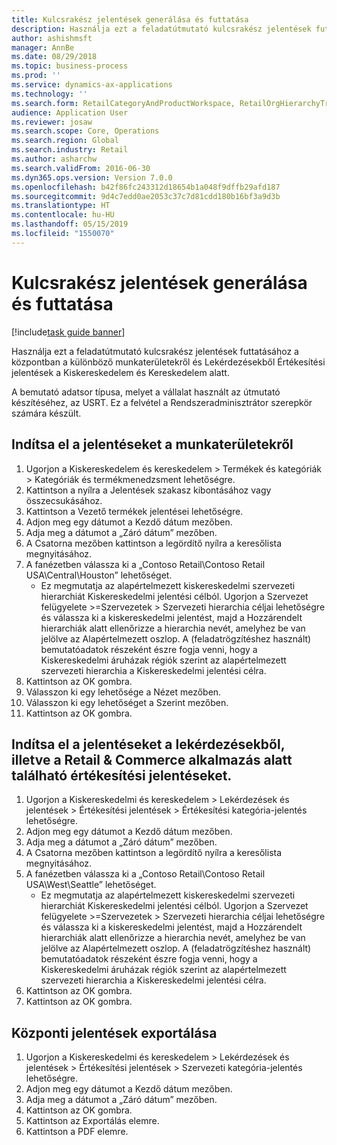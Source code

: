 ```yaml
---
title: Kulcsrakész jelentések generálása és futtatása
description: Használja ezt a feladatútmutató kulcsrakész jelentések futtatásához a központban a különböző munkaterületekről és Lekérdezésekből Értékesítési jelentések a Kiskereskedelem és Kereskedelem alatt.
author: ashishmsft
manager: AnnBe
ms.date: 08/29/2018
ms.topic: business-process
ms.prod: ''
ms.service: dynamics-ax-applications
ms.technology: ''
ms.search.form: RetailCategoryAndProductWorkspace, RetailOrgHierarchyTreeLookup, SrsReportViewerForm
audience: Application User
ms.reviewer: josaw
ms.search.scope: Core, Operations
ms.search.region: Global
ms.search.industry: Retail
ms.author: asharchw
ms.search.validFrom: 2016-06-30
ms.dyn365.ops.version: Version 7.0.0
ms.openlocfilehash: b42f86fc243312d18654b1a048f9dffb29afd187
ms.sourcegitcommit: 9d4c7edd0ae2053c37c7d81cdd180b16bf3a9d3b
ms.translationtype: HT
ms.contentlocale: hu-HU
ms.lasthandoff: 05/15/2019
ms.locfileid: "1550070"
---
```

# <a name="generate-and-run-out-of-box-reports"></a>Kulcsrakész jelentések generálása és futtatása

[!include[task guide banner](../includes/task-guide-banner.md)]

Használja ezt a feladatútmutató kulcsrakész jelentések futtatásához a központban a különböző munkaterületekről és Lekérdezésekből Értékesítési jelentések a Kiskereskedelem és Kereskedelem alatt.



A bemutató adatsor típusa, melyet a vállalat használt az útmutató készítéséhez, az USRT. Ez a felvétel a Rendszeradminisztrátor szerepkör számára készült.


## <a name="launch-reports-from-workspaces"></a>Indítsa el a jelentéseket a munkaterületekről
1. Ugorjon a Kiskereskedelem és kereskedelem > Termékek és kategóriák > Kategóriák és termékmenedzsment lehetőségre.
2. Kattintson a nyílra a Jelentések szakasz kibontásához vagy összecsukásához.
3. Kattintson a Vezető termékek jelentései lehetőségre.
4. Adjon meg egy dátumot a Kezdő dátum mezőben.
5. Adja meg a dátumot a „Záró dátum” mezőben.
6. A Csatorna mezőben kattintson a legördítő nyílra a keresőlista megnyitásához.
7. A fanézetben válassza ki a „Contoso Retail\Contoso Retail USA\Central\Houston” lehetőséget.
    * Ez megmutatja az alapértelmezett kiskereskedelmi szervezeti hierarchiát Kiskereskedelmi jelentési célból.   Ugorjon a Szervezet felügyelete >Szervezetek > Szervezeti hierarchia céljai lehetőségre és válassza ki a kiskereskedelmi jelentést, majd a Hozzárendelt hierarchiák alatt ellenőrizze a hierarchia nevét, amelyhez be van jelölve az Alapértelmezett oszlop.      A (feladatrögzítéshez használt) bemutatóadatok részeként észre fogja venni, hogy a Kiskereskedelmi áruházak régiók szerint az alapértelmezett szervezeti hierarchia a Kiskereskedelmi jelentési célra.     
8. Kattintson az OK gombra.
9. Válasszon ki egy lehetősége a Nézet mezőben.
10. Válasszon ki egy lehetőséget a Szerint mezőben.
11. Kattintson az OK gombra.

## <a name="launch-reports-from-the-inquiries-and-sales-reports-located-under-retail--commerce-app-link"></a>Indítsa el a jelentéseket a lekérdezésekből, illetve a Retail & Commerce alkalmazás alatt található értékesítési jelentéseket.
1. Ugorjon a Kiskereskedelmi és kereskedelem > Lekérdezések és jelentések > Értékesítési jelentések > Értékesítési kategória-jelentés lehetőségre.
2. Adjon meg egy dátumot a Kezdő dátum mezőben.
3. Adja meg a dátumot a „Záró dátum” mezőben.
4. A Csatorna mezőben kattintson a legördítő nyílra a keresőlista megnyitásához.
5. A fanézetben válassza ki a „Contoso Retail\Contoso Retail USA\West\Seattle” lehetőséget.
    * Ez megmutatja az alapértelmezett kiskereskedelmi szervezeti hierarchiát Kiskereskedelmi jelentési célból.   Ugorjon a Szervezet felügyelete >Szervezetek > Szervezeti hierarchia céljai lehetőségre és válassza ki a kiskereskedelmi jelentést, majd a Hozzárendelt hierarchiák alatt ellenőrizze a hierarchia nevét, amelyhez be van jelölve az Alapértelmezett oszlop.      A (feladatrögzítéshez használt) bemutatóadatok részeként észre fogja venni, hogy a Kiskereskedelmi áruházak régiók szerint az alapértelmezett szervezeti hierarchia a Kiskereskedelmi jelentési célra.     
6. Kattintson az OK gombra.
7. Kattintson az OK gombra.

## <a name="export-an-hq-reports"></a>Központi jelentések exportálása
1. Ugorjon a Kiskereskedelmi és kereskedelem > Lekérdezések és jelentések > Értékesítési jelentések > Szervezeti kategória-jelentés lehetőségre.
2. Adjon meg egy dátumot a Kezdő dátum mezőben.
3. Adja meg a dátumot a „Záró dátum” mezőben.
4. Kattintson az OK gombra.
5. Kattintson az Exportálás elemre.
6. Kattintson a PDF elemre.

